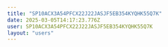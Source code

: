 ```yaml
---
title: "SP10ACX3A54PFCX22J22JASJF5EB354KYQHK55Q7K"
date: 2025-03-05T14:17:23.776Z
user: SP10ACX3A54PFCX22J22JASJF5EB354KYQHK55Q7K
layout: "users"
---
```

    